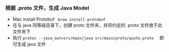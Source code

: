 ### 根据 .proto 文件，生成 Java Model

- Mac install Protobuf  ` brew install protobuf`
- 在与 java 同等级目录下，创建 proto 文件夹，并将约定的 .proto 文件放于此文件夹下
- 执行 `protoc --java_out=src/main/java src/main/proto/quote.proto  `  即可生成 java 文件